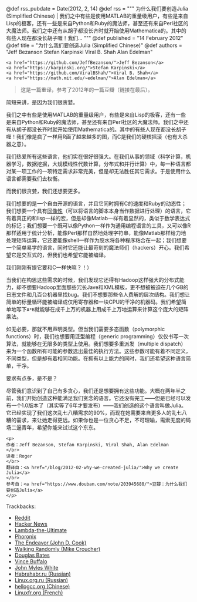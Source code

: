 @def rss_pubdate = Date(2012, 2, 14)
@def rss = """ 为什么我们要创造Julia (Simplified Chinese) | 我们之中有些是使用MATLAB的重量级用户，有些是来自Lisp的极客，还有一些是来自Python和Ruby的魔法师，甚至还有来自Perl社区的大魔法师。我们之中还有从胡子都没长齐时就开始使用Mathematica的。其中的有些人现在都没长胡子喱！我们... """
@def published = "14 February 2012"
@def title = "为什么我们要创造Julia (Simplified Chinese)"
@def authors = "Jeff Bezanson Stefan Karpinski Viral B. Shah Alan Edelman"  

~~~
<a href="https://github.com/JeffBezanson/">Jeff Bezanson</a>
<a href="https://karpinski.org/">Stefan Karpinski</a>
<a href="https://github.com/ViralBShah/">Viral B. Shah</a>
<a href="https://math.mit.edu/~edelman/">Alan Edelman</a>
~~~


> 这是一篇重译，参考了2012年的一篇豆瓣（链接在最后）。

简短来讲，是因为我们很贪婪。

我们之中有些是使用MATLAB的重量级用户，有些是来自Lisp的极客，还有一些是来自Python和Ruby的魔法师，甚至还有来自Perl社区的大魔法师。我们之中还有从胡子都没长齐时就开始使用Mathematica的。其中的有些人现在都没长胡子喱！我们像是疯了一样用R画了越来越多的图，而C是我们的硬核摇滚（也有大杀器之意）。

我们热爱所有这些语言，他们实在很好很强大。在我们从事的领域（科学计算，机器学习，数据挖掘，大规模线性代数计算，分布式和并行计算）中，每一种语言都对某一项工作的一项特定需求非常完美，但是却无法胜任其它需求。于是使用什么语言都需要我们去权衡。

而我们很贪婪，我们还想要更多。

我们想要的是一个自由开源的语言，并且它同时拥有C的速度和Ruby的动态性；我们想要一个具有[同像性]()（可以将语言的脚本本身当作数据进行处理）的语言，它有着真正的和lisp一样的宏，但是却像Matlab一样有着显然的，类似于数学表达式的标记；我们想要一个既可以像Python一样作为通用编程语言的工具，又可以像R那样适用于统计分析，能像Perl那样自然地处理字符串，能像Matlab那样给力地处理矩阵运算，它还要能像shell一样作为胶水将各种程序粘合在一起；我们想要一个简单易学的语言，同时它还能让最苛刻的魔法师们（hackers）开心。我们希望它是交互式的，但我们也希望它能被编译。

我们刚刚有提它要和C一样快嘛？！）

当我们在构思这些需求的时候，我们发现它还得有Hadoop这样强大的分布式能力，却不想要Hadoop里面那些冗长Jave和XML模板，更不想被被迫在几个GB的日志文件和几百台机器里找bug。我们不想要那些令人费解的层次结构。我们想让简单的标量循环能被编译成仅用寄存器和一块CPU的干净的机器码。我们希望简单地写下`A*B`就能够在成千上万的机器上用成千上万地运算来计算这个庞大的矩阵乘法。

如无必要，那就不用声明类型。但当我们需要多态函数（polymorphic functions）时，我们也想要用泛型编程（generic programming）仅仅书写一次算法，就能够在无限多的类型上使用。我们想要多重派发（multiple dispatch）来为一个函数所有可能的参数选出最佳的执行方法。这些参数可能有着不同定义，不同类型，但是却有着相同功能。在拥有以上能力的同时，我们还希望这种语言简单，干净。

要求有点多，是不是？

尽管我们意识到了自己有多贪心，我们还是想要拥有这些功能。大概在两年半之前，我们开始创造这种能满足我们贪念的语言。它还没有完工——但是已经可以发布一个1.0版本了（其实等了6年才要发布）——我们创造的这个语言叫做Julia。它已经实现了我们这次乱七八糟需求的90%，而现在她需要来自更多人的乱七八糟的需求，来让她走得更远。如果你也是一位贪心不足，不可理喻，需索无度的码场二逼青年，希望你能来试试这个东东。

~~~
<p>
作者：Jeff Bezanson, Stefan Karpinski, Viral Shah, Alan Edelman
</br>
译者：Roger
</br>
翻译自：<a href="/blog/2012-02-why-we-created-julia/">Why we create Julia</a>
</br>
参考自：<a href="https://www.douban.com/note/203945680/">豆瓣：为什么我们要创造Julia</a>
</p>
~~~

Trackbacks:
- [Reddit](https://www.reddit.com/r/programming/comments/pv3k9/why_we_created_julia_a_new_programming_language/)
- [Hacker News](https://news.ycombinator.com/item?id=3606380)
- [Lambda-the-Ultimate](http://lambda-the-ultimate.org/node/4452)
- [Phoronix](https://www.phoronix.com/scan.php?page=news_item&px=MTA2ODg)
- [The Endeavor (John D. Cook)](https://www.johndcook.com/blog/2012/02/22/julia-random-number-generation/)
- [Walking Randomly (Mike Croucher)](http://www.walkingrandomly.com/?p=87)
- [Douglas Bates](https://dmbates.blogspot.in/2012/03/julia-version-of-multinomial-sampler_12.html)
- [Vince Buffalo](https://vincebuffalo.com/blog/2012/03/07/thoughts-on-julia-and-r.html)
- [John Myles White](https://www.johnmyleswhite.com/notebook/2012/03/31/julia-i-love-you/)
- [Habrahabr.ru (Russian)](https://habrahabr.ru/blogs/programming/138577/)
- [Linux.org.ru (Russian)](https://www.linux.org.ru/news/opensource/7440863)
- [hellogcc.org (Chinese)](http://www.hellogcc.org/?p=20)
- [Linuxfr.org (French)](https://linuxfr.org/news/version-1-0-de-julia)
